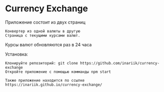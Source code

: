 # Currency Exchange

Приложение состоит из двух страниц

    Конвертер из одной валюты в другую
    Страница с текущими курсами валют.

Курсы валют обновляются раз в 24 часа

Установка:

    Клонируйте репозиторий: git clone https://github.com/inariik/currency-exchange
    Откройте приложение с помощью комманды npm start

    Также приложение находится по ссылке https://inariik.github.io/currency-exchange/